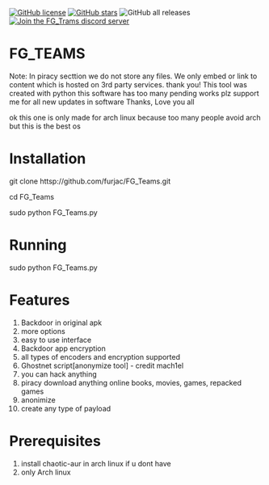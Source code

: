 [![GitHub license](https://img.shields.io/github/license/furjac/Advanced-payload-generator)](https://github.com/furjac/Advanced-payload-generator) [![GitHub stars](https://img.shields.io/github/stars/furjac/Advanced-payload-generator)](https://github.com/furjac/Advanced-payload-generator/stargazers) ![GitHub all releases](https://img.shields.io/github/downloads/furjac/Advanced-payload-generator/total) [![Join the FG_Trams discord server](https://img.shields.io/discord/1026098018929360967.svg?label=&logo=discord&logoColor=ffffff&color=5865F2)](https://discord.gg/YN9RKxewsq)

# FG_TEAMS 
Note: In piracy secttion we do not store any files. We only embed or link to content which is hosted on 3rd party services. thank you!
This tool was created with python this software has too many pending works plz support me for all new updates in software Thanks, Love you all

ok this one is only made for arch linux because 
too many people avoid arch but this is the best os


# Installation
git clone httsp://github.com/furjac/FG_Teams.git

cd FG_Teams

sudo python FG_Teams.py

# Running
sudo python FG_Teams.py


# Features
1. Backdoor in original apk
2. more options 
3. easy to use interface
4. Backdoor app encryption
5. all types of encoders and encryption supported
6. Ghostnet script[anonymize tool] - credit mach1el
7. you can hack anything 
8. piracy download anything online books, movies, games, repacked games
9. anonimize
10. create any type of payload

# Prerequisites
1. install chaotic-aur in arch linux if u dont have
2. only Arch linux
